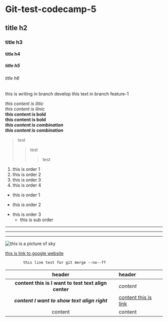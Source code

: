 # Git-test-codecamp-5
## title h2
### title h3
#### title h4
##### title h5
###### title h6

this is writing in branch develop
this text in branch feature-1

*this content is ilitic*  
_this content is ilinic_  
**this content is bold**  
__this content is bold__  
*__this content is combination__*  
**_this content is combination_**

> test 
>> test
>>> test

1. this is order 1
3. this is order 2
65. this is order 3
35. this is order 4

+ this is order 1 
- this is order 2
* this is order 3
    * this is sub order
***
---
___
![this is a picture of sky](https://img.freepik.com/free-photo/sun-clouds_1204-19.jpg?size=626&ext=jpg)

[this is link to google website](https://www.google.com/)


            this line test for git merge --no--ff

| header | header |
|:----:|:-------|
| **content this is I want to test text align center** | *content* |
|***content I want to show text align right*** | [content this is link](https://www.google.com/)|  
|content | content|

<!-- this are commented -->


